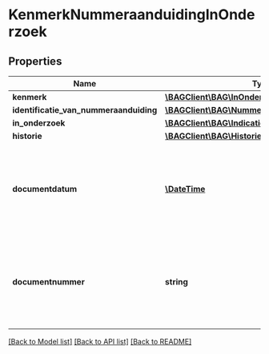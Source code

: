 # KenmerkNummeraanduidingInOnderzoek

## Properties
Name | Type | Description | Notes
------------ | ------------- | ------------- | -------------
**kenmerk** | [**\BAGClient\BAG\InOnderzoekNummeraanduiding**](InOnderzoekNummeraanduiding.md) |  | 
**identificatie_van_nummeraanduiding** | [**\BAGClient\BAG\NummeraanduidingIdentificatie**](NummeraanduidingIdentificatie.md) |  | 
**in_onderzoek** | [**\BAGClient\BAG\Indicatie**](Indicatie.md) |  | 
**historie** | [**\BAGClient\BAG\HistorieInOnderzoek**](HistorieInOnderzoek.md) |  | 
**documentdatum** | [**\DateTime**](\DateTime.md) | De datum van het document waarin de grondslag van het onderzoek wordt vastgelegd. Dit wordt vastgelegd in het attribuut documentdatum. | [optional] 
**documentnummer** | **string** | Het nummer van het document waarin de grondslag van het onderzoek wordt vastgelegd. Dit wordt vastgelegd in het attribuut documentnummer. | [optional] 

[[Back to Model list]](../../README.md#documentation-for-models) [[Back to API list]](../../README.md#documentation-for-api-endpoints) [[Back to README]](../../README.md)

